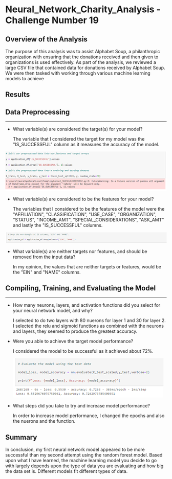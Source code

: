 # Neural_Network_Charity_Analysis - Challenge Number 19 

## Overview of the Analysis

The purpose of this analysis was to assist Alphabet Soup, a philanthropic organization with ensuring that the donations received and then given to organizations is used effectively.  As part of the analysis, we reviewed a large CSV file that contained data for donations received by Alphabet Soup.  We were then tasked with working through various machine learning models to achieve   

## Results

## Data Preprocessing

***

* What variable(s) are considered the target(s) for your model?

  The variable that I considered the target for my model was the "IS_SUCCESSFUL" column as it measures the accuracy of the model.

![target_array.png](target_array.png)

* What variable(s) are considered to be the features for your model?

  The variables that I considered to be the features of the model were the "AFFILIATION", "CLASSIFICATION", "USE_CASE", "ORGANIZATION", "STATUS", "INCOME_AMT",         "SPECIAL_CONSIDERATIONS", "ASK_AMT" and lastly the "IS_SUCCESSFUL" columns.  

![EIN_NAME_drop.PNG](EIN_NAME_drop.png)

* What variable(s) are neither targets nor features, and should be removed from the input data?

  In my opinion, the values that are neither targets or features, would be the "EIN" and "NAME" columns.  

## Compiling, Training, and Evaluating the Model

*** 

* How many neurons, layers, and activation functions did you select for your neural network model, and why?

  I selected to do two layers with 80 nuerons for layer 1 and 30 for layer 2.  I selected the relu and sigmoid functions as combined with the neurons and layers,
  they seemed to produce the greatest accuracy.  

* Were you able to achieve the target model performance?

  I considered the model to be successful as it achieved about 72%.
  
  ![model_accuracy.png](model_accuracy.png)

* What steps did you take to try and increase model performance?

  In order to increase model performance, I changed the epochs and also the nuerons and the function.  

## Summary 

  In conclusion, my first neural network model appeared to be more successful than my second attempt using the random forest model.  Based upon what I have learned,     the machine learning model you decide to go with largely depends upon the type of data you are evaluating and how big the data set is.  Different models fit           different types of data.   
